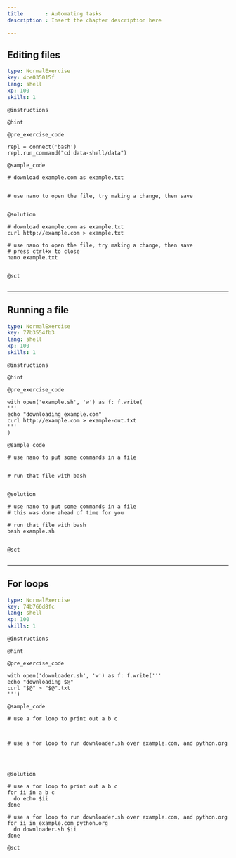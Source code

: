 ```yaml
---
title       : Automating tasks
description : Insert the chapter description here

---
```

## Editing files

```yaml
type: NormalExercise
key: 4ce035015f
lang: shell
xp: 100
skills: 1
```


`@instructions`

`@hint`

`@pre_exercise_code`
```{shell}
repl = connect('bash')
repl.run_command("cd data-shell/data")

```

`@sample_code`
```{shell}
# download example.com as example.txt


# use nano to open the file, try making a change, then save


```

`@solution`
```{shell}
# download example.com as example.txt
curl http://example.com > example.txt

# use nano to open the file, try making a change, then save
# press ctrl+x to close
nano example.txt


```

`@sct`
```{shell}

```

---
## Running a file

```yaml
type: NormalExercise
key: 77b3554fb3
lang: shell
xp: 100
skills: 1
```


`@instructions`

`@hint`

`@pre_exercise_code`
```{shell}
with open('example.sh', 'w') as f: f.write(
'''
echo "downloading example.com"
curl http://example.com > example-out.txt
'''
)
```

`@sample_code`
```{shell}
# use nano to put some commands in a file


# run that file with bash


```

`@solution`
```{shell}
# use nano to put some commands in a file
# this was done ahead of time for you

# run that file with bash
bash example.sh


```

`@sct`
```{shell}

```

---
## For loops

```yaml
type: NormalExercise
key: 74b766d8fc
lang: shell
xp: 100
skills: 1
```


`@instructions`

`@hint`

`@pre_exercise_code`
```{shell}
with open('downloader.sh', 'w') as f: f.write('''
echo "downloading $@"
curl "$@" > "$@".txt
''')
```

`@sample_code`
```{shell}
# use a for loop to print out a b c



# use a for loop to run downloader.sh over example.com, and python.org




```

`@solution`
```{shell}
# use a for loop to print out a b c
for ii in a b c
  do echo $ii
done

# use a for loop to run downloader.sh over example.com, and python.org
for ii in example.com python.org
  do downloader.sh $ii
done
```

`@sct`
```{shell}

```
